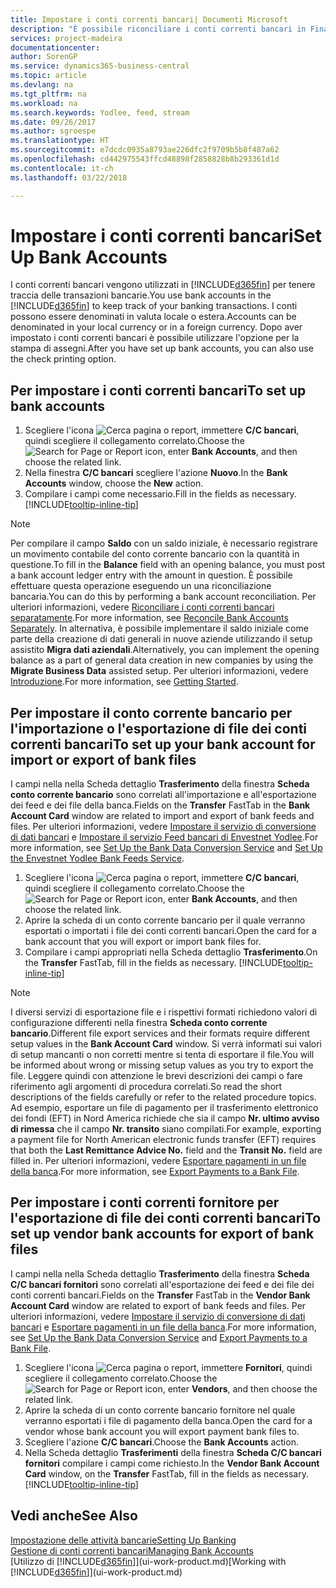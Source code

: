 ```yaml
---
title: Impostare i conti correnti bancari| Documenti Microsoft
description: "È possibile riconciliare i conti correnti bancari in Financials con gli estratti conto della banca."
services: project-madeira
documentationcenter: 
author: SorenGP
ms.service: dynamics365-business-central
ms.topic: article
ms.devlang: na
ms.tgt_pltfrm: na
ms.workload: na
ms.search.keywords: Yodlee, feed, stream
ms.date: 09/26/2017
ms.author: sgroespe
ms.translationtype: HT
ms.sourcegitcommit: e7dcdc0935a8793ae226dfc2f9709b5b8f487a62
ms.openlocfilehash: cd442975543ffcd48898f2858828b8b293361d1d
ms.contentlocale: it-ch
ms.lasthandoff: 03/22/2018

---
```

# <a name="set-up-bank-accounts"></a><span data-ttu-id="29375-103">Impostare i conti correnti bancari</span><span class="sxs-lookup"><span data-stu-id="29375-103">Set Up Bank Accounts</span></span>
<span data-ttu-id="29375-104">I conti correnti bancari vengono utilizzati in [!INCLUDE[d365fin](includes/d365fin_md.md)] per tenere traccia delle transazioni bancarie.</span><span class="sxs-lookup"><span data-stu-id="29375-104">You use bank accounts in the [!INCLUDE[d365fin](includes/d365fin_md.md)] to keep track of your banking transactions.</span></span> <span data-ttu-id="29375-105">I conti possono essere denominati in valuta locale o estera.</span><span class="sxs-lookup"><span data-stu-id="29375-105">Accounts can be denominated in your local currency or in a foreign currency.</span></span> <span data-ttu-id="29375-106">Dopo aver impostato i conti correnti bancari è possibile utilizzare l'opzione per la stampa di assegni.</span><span class="sxs-lookup"><span data-stu-id="29375-106">After you have set up bank accounts, you can also use the check printing option.</span></span>

## <a name="to-set-up-bank-accounts"></a><span data-ttu-id="29375-107">Per impostare i conti correnti bancari</span><span class="sxs-lookup"><span data-stu-id="29375-107">To set up bank accounts</span></span>
1. <span data-ttu-id="29375-108">Scegliere l'icona ![Cerca pagina o report](media/ui-search/search_small.png "icona Cerca pagina o report"), immettere **C/C bancari**, quindi scegliere il collegamento correlato.</span><span class="sxs-lookup"><span data-stu-id="29375-108">Choose the ![Search for Page or Report](media/ui-search/search_small.png "Search for Page or Report icon") icon, enter **Bank Accounts**, and then choose the related link.</span></span>
2. <span data-ttu-id="29375-109">Nella finestra **C/C bancari** scegliere l'azione **Nuovo**.</span><span class="sxs-lookup"><span data-stu-id="29375-109">In the **Bank Accounts** window, choose the **New** action.</span></span>
3. <span data-ttu-id="29375-110">Compilare i campi come necessario.</span><span class="sxs-lookup"><span data-stu-id="29375-110">Fill in the fields as necessary.</span></span> [!INCLUDE[tooltip-inline-tip](includes/tooltip-inline-tip_md.md)]

> [!NOTE]
> <span data-ttu-id="29375-111">Per compilare il campo **Saldo** con un saldo iniziale, è necessario registrare un movimento contabile del conto corrente bancario con la quantità in questione.</span><span class="sxs-lookup"><span data-stu-id="29375-111">To fill in the **Balance** field with an opening balance, you must post a bank account ledger entry with the amount in question.</span></span> <span data-ttu-id="29375-112">È possibile effettuare questa operazione eseguendo un una riconciliazione bancaria.</span><span class="sxs-lookup"><span data-stu-id="29375-112">You can do this by performing a bank account reconciliation.</span></span> <span data-ttu-id="29375-113">Per ulteriori informazioni, vedere [Riconciliare i conti correnti bancari separatamente](bank-how-reconcile-bank-accounts-separately.md).</span><span class="sxs-lookup"><span data-stu-id="29375-113">For more information, see [Reconcile Bank Accounts Separately](bank-how-reconcile-bank-accounts-separately.md).</span></span> <span data-ttu-id="29375-114">In alternativa, è possibile implementare il saldo iniziale come parte della creazione di dati generali in nuove aziende utilizzando il setup assistito **Migra dati aziendali**.</span><span class="sxs-lookup"><span data-stu-id="29375-114">Alternatively, you can implement the opening balance as a part of general data creation in new companies by using the **Migrate Business Data** assisted setup.</span></span> <span data-ttu-id="29375-115">Per ulteriori informazioni, vedere [Introduzione](product-get-started.md).</span><span class="sxs-lookup"><span data-stu-id="29375-115">For more information, see [Getting Started](product-get-started.md).</span></span>

## <a name="to-set-up-your-bank-account-for-import-or-export-of-bank-files"></a><span data-ttu-id="29375-116">Per impostare il conto corrente bancario per l'importazione o l'esportazione di file dei conti correnti bancari</span><span class="sxs-lookup"><span data-stu-id="29375-116">To set up your bank account for import or export of bank files</span></span>
<span data-ttu-id="29375-117">I campi nella nella Scheda dettaglio **Trasferimento** della finestra **Scheda conto corrente bancario** sono correlati all'importazione e all'esportazione dei feed e dei file della banca.</span><span class="sxs-lookup"><span data-stu-id="29375-117">Fields on the **Transfer** FastTab in the **Bank Account Card** window are related to import and export of bank feeds and files.</span></span> <span data-ttu-id="29375-118">Per ulteriori informazioni, vedere [Impostare il servizio di conversione di dati bancari](bank-how-setup-bank-data-conversion-service.md) e [Impostare il servizio Feed bancari di Envestnet Yodlee](bank-how-setup-bank-statement-service.md).</span><span class="sxs-lookup"><span data-stu-id="29375-118">For more information, see [Set Up the Bank Data Conversion Service](bank-how-setup-bank-data-conversion-service.md) and [Set Up the Envestnet Yodlee Bank Feeds Service](bank-how-setup-bank-statement-service.md).</span></span>

1. <span data-ttu-id="29375-119">Scegliere l'icona ![Cerca pagina o report](media/ui-search/search_small.png "icona Cerca pagina o report"), immettere **C/C bancari**, quindi scegliere il collegamento correlato.</span><span class="sxs-lookup"><span data-stu-id="29375-119">Choose the ![Search for Page or Report](media/ui-search/search_small.png "Search for Page or Report icon") icon, enter **Bank Accounts**, and then choose the related link.</span></span>
2. <span data-ttu-id="29375-120">Aprire la scheda di un conto corrente bancario per il quale verranno esportati o importati i file dei conti correnti bancari.</span><span class="sxs-lookup"><span data-stu-id="29375-120">Open the card for a bank account that you will export or import bank files for.</span></span>
3. <span data-ttu-id="29375-121">Compilare i campi appropriati nella Scheda dettaglio **Trasferimento**.</span><span class="sxs-lookup"><span data-stu-id="29375-121">On the **Transfer** FastTab, fill in the fields as necessary.</span></span> [!INCLUDE[tooltip-inline-tip](includes/tooltip-inline-tip_md.md)]

> [!NOTE]  
>   <span data-ttu-id="29375-122">I diversi servizi di esportazione file e i rispettivi formati richiedono valori di configurazione differenti nella finestra **Scheda conto corrente bancario**.</span><span class="sxs-lookup"><span data-stu-id="29375-122">Different file export services and their formats require different setup values in the **Bank Account Card** window.</span></span> <span data-ttu-id="29375-123">Si verrà informati sui valori di setup mancanti o non corretti mentre si tenta di esportare il file.</span><span class="sxs-lookup"><span data-stu-id="29375-123">You will be informed about wrong or missing setup values as you try to export the file.</span></span> <span data-ttu-id="29375-124">Leggere quindi con attenzione le brevi descrizioni dei campi o fare riferimento agli argomenti di procedura correlati.</span><span class="sxs-lookup"><span data-stu-id="29375-124">So read the short descriptions of the fields carefully or refer to the related procedure topics.</span></span> <span data-ttu-id="29375-125">Ad esempio, esportare un file di pagamento per il trasferimento elettronico dei fondi (EFT) in Nord America richiede che sia il campo **Nr. ultimo avviso di rimessa** che il campo **Nr. transito** siano compilati.</span><span class="sxs-lookup"><span data-stu-id="29375-125">For example, exporting a payment file for North American electronic funds transfer (EFT) requires that both the **Last Remittance Advice No.** field and the **Transit No.** field are filled in.</span></span> <span data-ttu-id="29375-126">Per ulteriori informazioni, vedere [Esportare pagamenti in un file della banca](payables-how-export-payments-bank-file.md).</span><span class="sxs-lookup"><span data-stu-id="29375-126">For more information, see [Export Payments to a Bank File](payables-how-export-payments-bank-file.md).</span></span>

## <a name="to-set-up-vendor-bank-accounts-for-export-of-bank-files"></a><span data-ttu-id="29375-127">Per impostare i conti correnti fornitore per l'esportazione di file dei conti correnti bancari</span><span class="sxs-lookup"><span data-stu-id="29375-127">To set up vendor bank accounts for export of bank files</span></span>
<span data-ttu-id="29375-128">I campi nella nella Scheda dettaglio **Trasferimento** della finestra **Scheda C/C bancari fornitori** sono correlati all'esportazione dei feed e dei file dei conti correnti bancari.</span><span class="sxs-lookup"><span data-stu-id="29375-128">Fields on the **Transfer** FastTab in the **Vendor Bank Account Card** window are related to export of bank feeds and files.</span></span> <span data-ttu-id="29375-129">Per ulteriori informazioni, vedere [Impostare il servizio di conversione di dati bancari](bank-how-setup-bank-data-conversion-service.md) e [Esportare pagamenti in un file della banca](payables-how-export-payments-bank-file.md).</span><span class="sxs-lookup"><span data-stu-id="29375-129">For more information, see [Set Up the Bank Data Conversion Service](bank-how-setup-bank-data-conversion-service.md) and [Export Payments to a Bank File](payables-how-export-payments-bank-file.md).</span></span>

1. <span data-ttu-id="29375-130">Scegliere l'icona ![Cerca pagina o report](media/ui-search/search_small.png "icona Cerca pagina o report"), immettere **Fornitori**, quindi scegliere il collegamento correlato.</span><span class="sxs-lookup"><span data-stu-id="29375-130">Choose the ![Search for Page or Report](media/ui-search/search_small.png "Search for Page or Report icon") icon, enter **Vendors**, and then choose the related link.</span></span>
2. <span data-ttu-id="29375-131">Aprire la scheda di un conto corrente bancario fornitore nel quale verranno esportati i file di pagamento della banca.</span><span class="sxs-lookup"><span data-stu-id="29375-131">Open the card for a vendor whose bank account you will export payment bank files to.</span></span>
3. <span data-ttu-id="29375-132">Scegliere l'azione **C/C bancari**.</span><span class="sxs-lookup"><span data-stu-id="29375-132">Choose the **Bank Accounts** action.</span></span>
3. <span data-ttu-id="29375-133">Nella Scheda dettaglio **Trasferimenti** della finestra **Scheda C/C bancari fornitori** compilare i campi come richiesto.</span><span class="sxs-lookup"><span data-stu-id="29375-133">In the **Vendor Bank Account Card** window, on the **Transfer** FastTab, fill in the fields as necessary.</span></span> [!INCLUDE[tooltip-inline-tip](includes/tooltip-inline-tip_md.md)]

## <a name="see-also"></a><span data-ttu-id="29375-134">Vedi anche</span><span class="sxs-lookup"><span data-stu-id="29375-134">See Also</span></span>
[<span data-ttu-id="29375-135">Impostazione delle attività bancarie</span><span class="sxs-lookup"><span data-stu-id="29375-135">Setting Up Banking</span></span>](bank-setup-banking.md)  
[<span data-ttu-id="29375-136">Gestione di conti correnti bancari</span><span class="sxs-lookup"><span data-stu-id="29375-136">Managing Bank Accounts</span></span>](bank-manage-bank-accounts.md)  
<span data-ttu-id="29375-137">[Utilizzo di [!INCLUDE[d365fin](includes/d365fin_md.md)]](ui-work-product.md)</span><span class="sxs-lookup"><span data-stu-id="29375-137">[Working with [!INCLUDE[d365fin](includes/d365fin_md.md)]](ui-work-product.md)</span></span>

